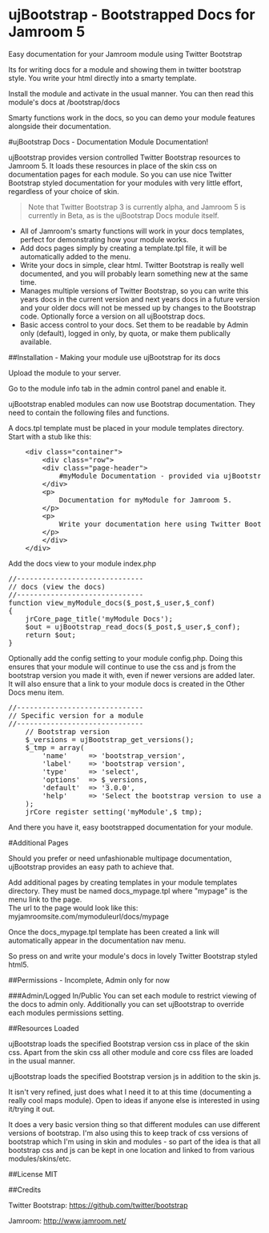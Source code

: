 ujBootstrap - Bootstrapped Docs for Jamroom 5
==============================================

Easy documentation for your Jamroom module using Twitter Bootstrap

Its for writing docs for a module and showing them in twitter bootstrap style. You write your html directly into a smarty template.

Install the module and activate in the usual manner. You can then read this module's docs at /bootstrap/docs

Smarty functions work in the docs, so you can demo your module features alongside their documentation.


#ujBootstrap Docs - Documentation Module Documentation!

ujBootstrap provides version controlled Twitter Bootstrap resources to Jamroom 5. It loads these resources in place of the skin css on documentation pages for each module. So you can use nice Twitter Bootstrap styled documentation for your modules with very little effort, regardless of your choice of skin.

>Note that Twitter Bootstrap 3 is currently alpha, and Jamroom 5 is currently in Beta, as is the ujBootstrap Docs module itself.

* All of Jamroom's smarty functions will work in your docs templates, perfect for demonstrating how your module works.
* Add docs pages simply by creating a template.tpl file, it will be automatically added to the menu.
* Write your docs in simple, clear html. Twitter Bootstrap is really well documented, and you will probably learn something new at the same time.
* Manages multiple versions of Twitter Bootstrap, so you can write this years docs in the current version and next years docs in a future version and your older docs will not be messed up by changes to the Bootstrap code. Optionally force a version on all ujBootstrap docs.
* Basic access control to your docs. Set them to be readable by Admin only (default), logged in only, by quota, or make them publically available.


##Installation - Making your module use ujBootstrap for its docs

Upload the module to your server.
        
Go to the module info tab in the admin control panel and enable it.
        
ujBootstrap enabled modules can now use Bootstrap documentation. They need to contain the following files and functions.
        
A docs.tpl template must be placed in your module templates directory. Start with a stub like this:
        
<pre>
    &lt;div class="container"&gt;
        &lt;div class="row"&gt;
        &lt;div class="page-header"&gt;
            #myModule Documentation - provided via ujBootstrap
        &lt;/div&gt;
        &lt;p&gt;
            Documentation for myModule for Jamroom 5.
        &lt;/p&gt;
        &lt;p&gt;
            Write your documentation here using Twitter Bootstrap styles and javascript.
        &lt;/p&gt;
        &lt;/div&gt;
    &lt;/div&gt;
</pre>

Add the docs view to your module index.php
        
<pre>
//------------------------------
// docs (view the docs)
//------------------------------
function view_myModule_docs($_post,$_user,$_conf)
{
    jrCore_page_title('myModule Docs');
    $out = ujBootstrap_read_docs($_post,$_user,$_conf);
    return $out;
}
</pre>

Optionally add the config setting to your module config.php. Doing this ensures that your module will continue to use the css and js from the bootstrap version you made it with, even if newer versions are added later. It will also ensure that a link to your module docs is created in the Other Docs menu item.
        
<pre>
//------------------------------
// Specific version for a module
//------------------------------
    // Bootstrap version
    $_versions = ujBootstrap_get_versions();
    $_tmp = array(
        'name'     => 'bootstrap_version',
        'label'    => 'bootstrap version',
        'type'     => 'select',
        'options'  => $_versions,
        'default'  => '3.0.0',
        'help'     => 'Select the bootstrap version to use as a base.'
    );
    jrCore_register_setting('myModule',$_tmp);
</pre>

And there you have it, easy bootstrapped documentation for your module.


#Additional Pages

Should you prefer or need unfashionable multipage documentation, ujBootstrap provides an easy path to achieve that.

Add additional pages by creating templates in your module templates directory. They must be named docs_mypage.tpl where "mypage" is the menu link to the page.<br>
The url to the page would look like this: myjamroomsite.com/mymoduleurl/docs/mypage

Once the docs_mypage.tpl template has been created a link will automatically appear in the documentation nav menu.

So press on and write your module's docs in lovely Twitter Bootstrap styled html5.


##Permissions - Incomplete, Admin only for now

###Admin/Logged In/Public
You can set each module to restrict viewing of the docs to admin only.
Additionally you can set ujBootstrap to override each modules permissions setting.

##Resources Loaded

ujBootstrap loads the specified Bootstrap version css in place of the skin css. Apart from the skin css all other module and core css files are loaded in the usual manner.

ujBootstrap loads the specified Bootstrap version js in addition to the skin js.




It isn't very refined, just does what I need it to at this time (documenting a really cool maps module). Open to ideas if anyone else is interested in using it/trying it out.

It does a very basic version thing so that different modules can use different versions of bootstrap. I'm also using this to keep track of css versions of bootstrap which I'm using in skin and modules - so part of the idea is that all bootstrap css and js can be kept in one location and linked to from various modules/skins/etc.


##License 
MIT

##Credits

Twitter Bootstrap: https://github.com/twitter/bootstrap

Jamroom: http://www.jamroom.net/